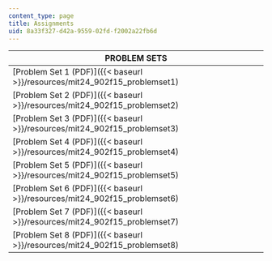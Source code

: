 ```yaml
---
content_type: page
title: Assignments
uid: 8a33f327-d42a-9559-02fd-f2002a22fb6d
---
```


| PROBLEM SETS |
| --- |
| [Problem Set 1 (PDF)]({{< baseurl >}}/resources/mit24_902f15_problemset1) |
| [Problem Set 2 (PDF)]({{< baseurl >}}/resources/mit24_902f15_problemset2) |
| [Problem Set 3 (PDF)]({{< baseurl >}}/resources/mit24_902f15_problemset3) |
| [Problem Set 4 (PDF)]({{< baseurl >}}/resources/mit24_902f15_problemset4) |
| [Problem Set 5 (PDF)]({{< baseurl >}}/resources/mit24_902f15_problemset5) |
| [Problem Set 6 (PDF)]({{< baseurl >}}/resources/mit24_902f15_problemset6) |
| [Problem Set 7 (PDF)]({{< baseurl >}}/resources/mit24_902f15_problemset7) |
| [Problem Set 8 (PDF)]({{< baseurl >}}/resources/mit24_902f15_problemset8)